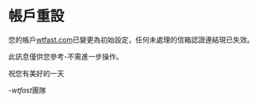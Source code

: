 ﻿# 帳戶重設
您的帳戶[wtfast.com](https://wtfast.com)已變更為初始設定，任何未處理的信箱認證連結現已失效。


此訊息僅供您參考-不需進一步操作。


祝您有美好的一天


-*wtfast*團隊